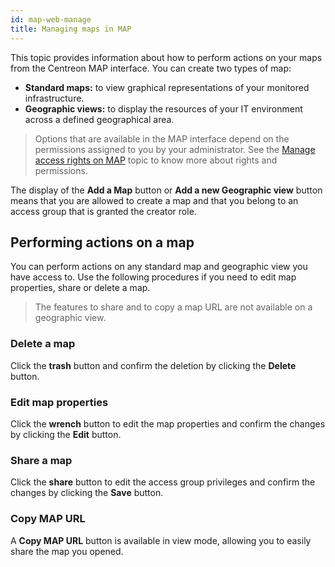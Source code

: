 ```yaml
---
id: map-web-manage
title: Managing maps in MAP
---
```


This topic provides information about how to perform actions on your maps from the Centreon MAP interface. You can create two types of map:

- **Standard maps:** to view graphical representations of your monitored infrastructure.
- **Geographic views:** to display the resources of your IT environment across a defined geographical area.

> Options that are available in the MAP interface depend on the permissions assigned to you by your administrator. See the [Manage access rights on MAP](map-web-access.md) topic to know more about rights and permissions.

The display of the **Add a Map** button or **Add a new Geographic view** button means that you are allowed to create a map and that you belong to an access group that is granted the creator role.

## Performing actions on a map

You can perform actions on any standard map and geographic view you have access to. Use the following procedures if you need to edit map properties, share or delete a map.

> The features to share and to copy a map URL are not available on a geographic view.

### Delete a map

Click the **trash** button and confirm the deletion by clicking the **Delete** button.

### Edit map properties

Click the **wrench** button to edit the map properties and confirm the changes by clicking the **Edit** button.

### Share a map

Click the **share** button to edit the access group privileges and confirm the changes by clicking the **Save** button.

### Copy MAP URL

A **Copy MAP URL** button is available in view mode, allowing you to easily share the map you opened. 
